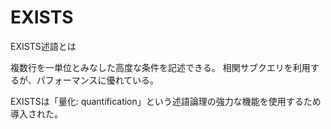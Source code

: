# EXISTS

EXISTS述語とは

複数行を一単位とみなした高度な条件を記述できる。
相関サブクエリを利用するが、パフォーマンスに優れている。

EXISTSは「量化: quantification」という述語論理の強力な機能を使用するため導入された。

